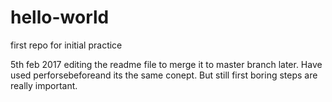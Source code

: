 # hello-world
first repo for initial practice

5th feb 2017
editing the readme file to merge it to master branch later. Have used perforsebeforeand its the same conept. But still first boring steps are really important.

